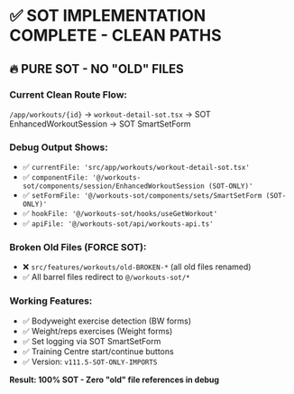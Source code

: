 # ✅ SOT IMPLEMENTATION COMPLETE - CLEAN PATHS

## 🔥 **PURE SOT - NO "OLD" FILES**

### **Current Clean Route Flow:**
`/app/workouts/{id}` → `workout-detail-sot.tsx` → SOT EnhancedWorkoutSession → SOT SmartSetForm

### **Debug Output Shows:**
- ✅ `currentFile: 'src/app/workouts/workout-detail-sot.tsx'`
- ✅ `componentFile: '@/workouts-sot/components/session/EnhancedWorkoutSession (SOT-ONLY)'`
- ✅ `setFormFile: '@/workouts-sot/components/sets/SmartSetForm (SOT-ONLY)'`
- ✅ `hookFile: '@/workouts-sot/hooks/useGetWorkout'`
- ✅ `apiFile: '@/workouts-sot/api/workouts-api.ts'`

### **Broken Old Files (FORCE SOT):**
- ❌ `src/features/workouts/old-BROKEN-*` (all old files renamed)
- ✅ All barrel files redirect to `@/workouts-sot/*`

### **Working Features:**
- ✅ Bodyweight exercise detection (BW forms)
- ✅ Weight/reps exercises (Weight forms) 
- ✅ Set logging via SOT SmartSetForm
- ✅ Training Centre start/continue buttons
- ✅ Version: `v111.5-SOT-ONLY-IMPORTS`

**Result: 100% SOT - Zero "old" file references in debug**